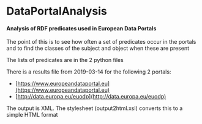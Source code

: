 # DataPortalAnalysis
#### Analysis of RDF predicates used in European Data Portals

The point of this is to see how often a set of predicates occur in the portals and to find the classes of the subject and object when these are present

The lists of predicates are in the 2 python files

There is a results file from 2019-03-14 for the following 2 portals:

- [https://www.europeandataportal.eu](https://www.europeandataportal.eu)
- [http://data.europa.eu/euodp](http://data.europa.eu/euodp)

The output is XML.  The stylesheet (output2html.xsl) converts this to a simple HTML format

